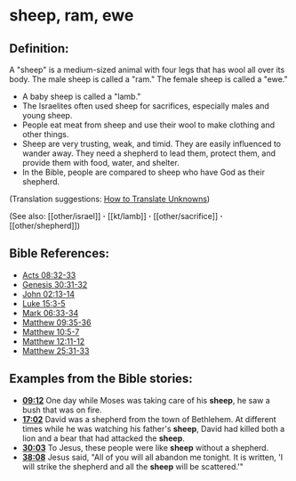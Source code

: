 # sheep, ram, ewe #

## Definition: ##

A "sheep" is a medium-sized animal with four legs that has wool all over its body. The male sheep is called a "ram." The female sheep is called a "ewe."

* A baby sheep is called a "lamb."
* The Israelites often used sheep for sacrifices, especially males and young sheep.
* People eat meat from sheep and use their wool to make clothing and other things.
* Sheep are very trusting, weak, and timid. They are easily influenced to wander away. They need a shepherd to lead them, protect them, and provide them with food, water, and shelter.
* In the Bible, people are compared to sheep who have God as their shepherd.

(Translation suggestions: [How to Translate Unknowns](en/ta-vol1/translate/man/translate-unknown))

(See also: [[other/israel]] **·** [[kt/lamb]] **·** [[other/sacrifice]] **·** [[other/shepherd]])

## Bible References: ##

* [Acts 08:32-33](en/tn/act/help/08/32)
* [Genesis 30:31-32](en/tn/gen/help/30/31)
* [John 02:13-14](en/tn/jhn/help/02/13)
* [Luke 15:3-5](en/tn/luk/help/15/03)
* [Mark 06:33-34](en/tn/mrk/help/06/33)
* [Matthew 09:35-36](en/tn/mat/help/09/35)
* [Matthew 10:5-7](en/tn/mat/help/10/05)
* [Matthew 12:11-12](en/tn/mat/help/12/11)
* [Matthew 25:31-33](en/tn/mat/help/25/31)

## Examples from the Bible stories: ##

* __[09:12](en/tn/obs/help/09/12)__ One day while Moses was taking care of his __sheep__, he saw a bush that was on fire.
* __[17:02](en/tn/obs/help/17/02)__ David was a shepherd from the town of Bethlehem. At different times while he was watching his father's __sheep__, David had killed both a lion and a bear that had attacked the __sheep__.
* __[30:03](en/tn/obs/help/30/03)__ To Jesus, these people were like __sheep__  without a shepherd.
* __[38:08](en/tn/obs/help/38/08)__ Jesus said, "All of you will all abandon me tonight. It is written, 'I will strike the shepherd and all the __sheep__  will be scattered.'"